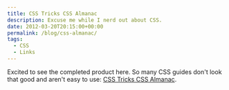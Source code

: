 ```yaml
---
title: CSS Tricks CSS Almanac
description: Excuse me while I nerd out about CSS.
date: 2012-03-20T20:15:00+00:00
permalink: /blog/css-almanac/
tags:
  - CSS
  - Links
---
```


Excited to see the completed product here. So many CSS guides don't look that good and aren't easy to use: [CSS Tricks CSS Almanac](http://css-tricks.com/almanac/).